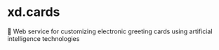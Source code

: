 # xd.cards
🎄 Web service for customizing electronic greeting cards using artificial intelligence technologies
